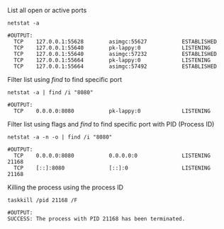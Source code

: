 
List all open or active ports
```shell
netstat -a

#OUTPUT:
  TCP    127.0.0.1:55628        asimgc:55627           ESTABLISHED
  TCP    127.0.0.1:55640        pk-lappy:0             LISTENING
  TCP    127.0.0.1:55640        asimgc:57232           ESTABLISHED
  TCP    127.0.0.1:55664        pk-lappy:0             LISTENING
  TCP    127.0.0.1:55664        asimgc:57492           ESTABLISHED
```
Filter list using *find* to find specific port
```shell
netstat -a | find /i "8080"

#OUTPUT:
  TCP    0.0.0.0:8080           pk-lappy:0             LISTENING
```
Filter list using flags and *find* to find specific port with PID (Process ID)
```shell
netstat -a -n -o | find /i "8080"

#OUTPUT:
  TCP    0.0.0.0:8080           0.0.0.0:0              LISTENING       21168
  TCP    [::]:8080              [::]:0                 LISTENING       21168
```
Killing the process using the process ID
```shell
taskkill /pid 21168 /F

#OUTPUT:
SUCCESS: The process with PID 21168 has been terminated.
```

